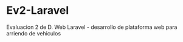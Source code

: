 # Ev2-Laravel
Evaluacion 2 de D. Web Laravel - desarrollo de plataforma web para arriendo de vehiculos

